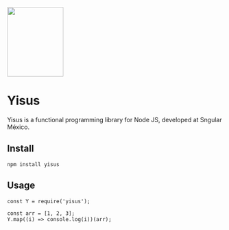 <img src="https://i.ibb.co/sKcJcMn/yisus.png" width="131" height="162">

# Yisus

Yisus is a functional programming library for Node JS, developed at Sngular México.

## Install
```
npm install yisus
```
## Usage
```node
const Y = require('yisus');

const arr = [1, 2, 3];
Y.map((i) => console.log(i))(arr);
```
